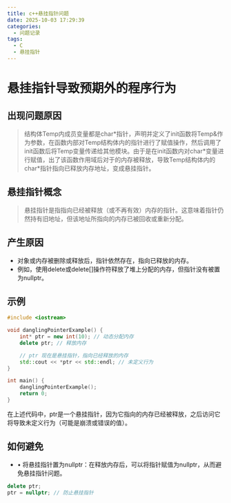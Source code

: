 ```yaml
---
title: c++悬挂指针问题
date: 2025-10-03 17:29:39
categories:
  - 问题记录
tags:
  - C
  - 悬挂指针
---
```


# 悬挂指针导致预期外的程序行为

## 出现问题原因

> 结构体Temp内成员变量都是char\*指针，声明并定义了init函数将Temp&作为参数，在函数内部对Temp结构体内的指针进行了赋值操作，然后调用了init函数后将Temp变量传递给其他模块。由于是在init函数内对char\*变量进行赋值，出了该函数作用域后对于的内存被释放，导致Temp结构体内的char\*指针指向已释放内存地址，变成悬挂指针。



## 悬挂指针概念

> 悬挂指针是指指向已经被释放（或不再有效）内存的指针。这意味着指针仍然持有旧地址，但该地址所指向的内存已被回收或重新分配。



## **产生原因**

- 对象或内存被删除或释放后，指针依然存在，指向已释放的内存。  
- 例如，使用delete或delete[]操作符释放了堆上分配的内存，但指针没有被置为nullptr。



## **示例**

```c++
#include <iostream>

void danglingPointerExample() {
    int* ptr = new int(10); // 动态分配内存
    delete ptr; // 释放内存

    // ptr 现在是悬挂指针，指向已经释放的内存
    std::cout << *ptr << std::endl; // 未定义行为
}

int main() {
    danglingPointerExample();
    return 0;
}
```

在上述代码中，ptr是一个悬挂指针，因为它指向的内存已经被释放，之后访问它将导致未定义行为（可能是崩溃或错误的值）。



## **如何避免**

- • 将悬挂指针置为nullptr：在释放内存后，可以将指针赋值为nullptr，从而避免悬挂指针问题。

```c++
delete ptr;
ptr = nullptr; // 防止悬挂指针
```

